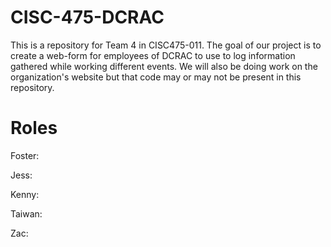 # CISC-475-DCRAC
This is a repository for Team 4 in CISC475-011. The goal of our project is to create a web-form for employees of DCRAC to use to log information gathered while working different events. We will also be doing work on the organization's website but that code may or may not be present in this repository.

# Roles

Foster:

Jess:

Kenny:

Taiwan:

Zac:
